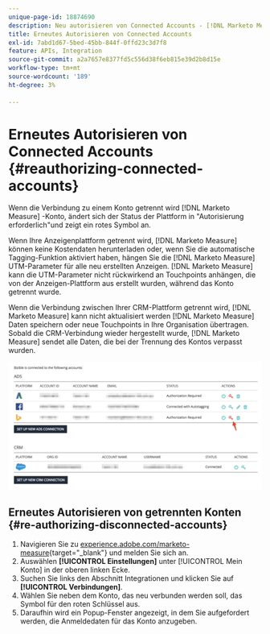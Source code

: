 ```yaml
---
unique-page-id: 18874690
description: Neu autorisieren von Connected Accounts - [!DNL Marketo Measure] - Produktdokumentation
title: Erneutes Autorisieren von Connected Accounts
exl-id: 7abd1d67-5bed-45bb-844f-0ffd23c3d7f8
feature: APIs, Integration
source-git-commit: a2a7657e8377fd5c556d38f6eb815e39d2b8d15e
workflow-type: tm+mt
source-wordcount: '189'
ht-degree: 3%

---
```


# Erneutes Autorisieren von Connected Accounts {#reauthorizing-connected-accounts}

Wenn die Verbindung zu einem Konto getrennt wird [!DNL Marketo Measure] -Konto, ändert sich der Status der Plattform in &quot;Autorisierung erforderlich&quot;und zeigt ein rotes Symbol an.

Wenn Ihre Anzeigenplattform getrennt wird, [!DNL Marketo Measure] können keine Kostendaten herunterladen oder, wenn Sie die automatische Tagging-Funktion aktiviert haben, hängen Sie die [!DNL Marketo Measure] UTM-Parameter für alle neu erstellten Anzeigen. [!DNL Marketo Measure] kann die UTM-Parameter nicht rückwirkend an Touchpoints anhängen, die von der Anzeigen-Plattform aus erstellt wurden, während das Konto getrennt wurde.

Wenn die Verbindung zwischen Ihrer CRM-Plattform getrennt wird, [!DNL Marketo Measure] kann nicht aktualisiert werden [!DNL Marketo Measure] Daten speichern oder neue Touchpoints in Ihre Organisation übertragen. Sobald die CRM-Verbindung wieder hergestellt wurde, [!DNL Marketo Measure] sendet alle Daten, die bei der Trennung des Kontos verpasst wurden.

![](assets/1-1.png)

## Erneutes Autorisieren von getrennten Konten {#re-authorizing-disconnected-accounts}

1. Navigieren Sie zu [experience.adobe.com/marketo-measure](https://experience.adobe.com/marketo-measure){target="_blank"} und melden Sie sich an.
1. Auswählen **[!UICONTROL Einstellungen]** unter [!UICONTROL Mein Konto] in der oberen linken Ecke.
1. Suchen Sie links den Abschnitt Integrationen und klicken Sie auf **[!UICONTROL Verbindungen]**.
1. Wählen Sie neben dem Konto, das neu verbunden werden soll, das Symbol für den roten Schlüssel aus.
1. Daraufhin wird ein Popup-Fenster angezeigt, in dem Sie aufgefordert werden, die Anmeldedaten für das Konto anzugeben.
